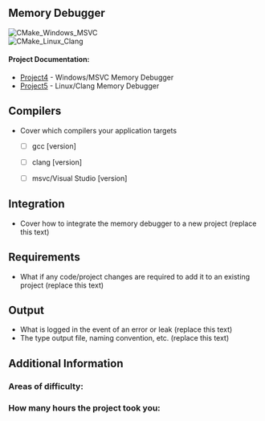 Memory Debugger
---------------

<!-- Continuous Integration Tests -->
<!-- Edit this document and replace the "liquidfun" repository name with the name of your repository "<_project-4-github-username_>" to display the results of your own tests (not of my template). You can delete this text. -->
![CMake_Windows_MSVC](https://github.com/DigiPen-CS315/project-4-template/workflows/CMake_Windows_MSVC/badge.svg)  
![CMake_Linux_Clang](https://github.com/DigiPen-CS315/project-4-template/CMake_Linux_Clang/badge.svg?)  

#### Project Documentation: 
- [Project4](https://github.com/DigiPen-CS315/CourseMaterials/tree/main/Projects/Project4/) - Windows/MSVC Memory Debugger
- [Project5](https://github.com/DigiPen-CS315/CourseMaterials/tree/main/Projects/Project5/) - Linux/Clang Memory Debugger

## Compilers  
- Cover which compilers your application targets
    - [ ] gcc [version]  
    - [ ] clang [version]  
    - [ ] msvc/Visual Studio [version]  
    

## Integration  
- Cover how to integrate the memory debugger to a new project (replace this text)

## Requirements  
- What if any code/project changes are required to add it to an existing project (replace this text)

## Output  
- What is logged in the event of an error or leak (replace this text)
- The type output file, naming convention, etc. (replace this text)

## Additional Information
### Areas of difficulty:

### How many hours the project took you:

